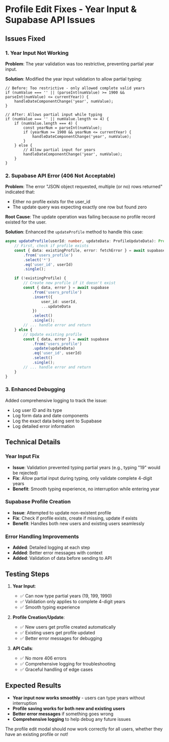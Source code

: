 # Profile Edit Fixes - Year Input & Supabase API Issues

## Issues Fixed

### 1. Year Input Not Working
**Problem**: The year validation was too restrictive, preventing partial year input.

**Solution**: Modified the year input validation to allow partial typing:
```tsx
// Before: Too restrictive - only allowed complete valid years
if (numValue === '' || (parseInt(numValue) >= 1900 && parseInt(numValue) <= currentYear)) {
    handleDateComponentChange('year', numValue);
}

// After: Allows partial input while typing
if (numValue === '' || numValue.length <= 4) {
    if (numValue.length === 4) {
        const yearNum = parseInt(numValue);
        if (yearNum >= 1900 && yearNum <= currentYear) {
            handleDateComponentChange('year', numValue);
        }
    } else {
        // Allow partial input for years
        handleDateComponentChange('year', numValue);
    }
}
```

### 2. Supabase API Error (406 Not Acceptable)
**Problem**: The error "JSON object requested, multiple (or no) rows returned" indicated that:
- Either no profile exists for the user_id
- The update query was expecting exactly one row but found zero

**Root Cause**: The update operation was failing because no profile record existed for the user.

**Solution**: Enhanced the `updateProfile` method to handle this case:
```typescript
async updateProfile(userId: number, updateData: ProfileUpdateData): Promise<Profile> {
    // First, check if profile exists
    const { data: existingProfile, error: fetchError } = await supabase
        .from('users_profile')
        .select('*')
        .eq('user_id', userId)
        .single();

    if (!existingProfile) {
        // Create new profile if it doesn't exist
        const { data, error } = await supabase
            .from('users_profile')
            .insert({
                user_id: userId,
                ...updateData
            })
            .select()
            .single();
        // ... handle error and return
    } else {
        // Update existing profile
        const { data, error } = await supabase
            .from('users_profile')
            .update(updateData)
            .eq('user_id', userId)
            .select()
            .single();
        // ... handle error and return
    }
}
```

### 3. Enhanced Debugging
Added comprehensive logging to track the issue:
- Log user ID and its type
- Log form data and date components
- Log the exact data being sent to Supabase
- Log detailed error information

## Technical Details

### Year Input Fix
- **Issue**: Validation prevented typing partial years (e.g., typing "19" would be rejected)
- **Fix**: Allow partial input during typing, only validate complete 4-digit years
- **Benefit**: Smooth typing experience, no interruption while entering year

### Supabase Profile Creation
- **Issue**: Attempted to update non-existent profile
- **Fix**: Check if profile exists, create if missing, update if exists
- **Benefit**: Handles both new users and existing users seamlessly

### Error Handling Improvements
- **Added**: Detailed logging at each step
- **Added**: Better error messages with context
- **Added**: Validation of data before sending to API

## Testing Steps

1. **Year Input**: 
   - ✅ Can now type partial years (19, 199, 1990)
   - ✅ Validation only applies to complete 4-digit years
   - ✅ Smooth typing experience

2. **Profile Creation/Update**:
   - ✅ New users get profile created automatically
   - ✅ Existing users get profile updated
   - ✅ Better error messages for debugging

3. **API Calls**:
   - ✅ No more 406 errors
   - ✅ Comprehensive logging for troubleshooting
   - ✅ Graceful handling of edge cases

## Expected Results

- **Year input now works smoothly** - users can type years without interruption
- **Profile saving works for both new and existing users**
- **Better error messages** if something goes wrong
- **Comprehensive logging** to help debug any future issues

The profile edit modal should now work correctly for all users, whether they have an existing profile or not!
